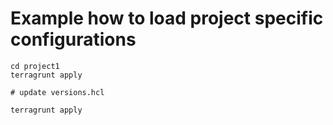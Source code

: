 # Example how to load project specific configurations

```
cd project1
terragrunt apply

# update versions.hcl

terragrunt apply

```